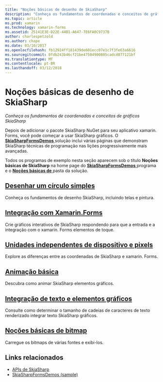 ```yaml
---
title: "Noções básicas de desenho de SkiaSharp"
description: "Conheça os fundamentos de coordenadas e conceitos de gráficos SkiaSharp"
ms.topic: article
ms.prod: xamarin
ms.technology: xamarin-forms
ms.assetid: 25141E3E-D22E-44B1-A647-7E6FA0C9737B
author: charlespetzold
ms.author: chape
ms.date: 03/10/2017
ms.openlocfilehash: fb12924ff181439de601ecc07e1c7f3fe63a6616
ms.sourcegitcommit: 0fdb243b46cf21be47584900805cadcd077121bf
ms.translationtype: MT
ms.contentlocale: pt-BR
ms.lasthandoff: 03/12/2018
---
```

# <a name="skiasharp-drawing-basics"></a>Noções básicas de desenho de SkiaSharp

_Conheça os fundamentos de coordenadas e conceitos de gráficos SkiaSharp_

Depois de adicionar o pacote SkiaSharp NuGet para seu aplicativo xamarin. Forms, você pode começar a usar SkiaSharp gráficos. O [ **SkiaSharpFormsDemos** ](https://developer.xamarin.com/samples/xamarin-forms/SkiaSharpForms/SkiaSharpFormsDemos/) solução inclui várias páginas que demonstram SkiaSharp técnicas de programação nas lições progressivamente mais avançadas.

Todos os programas de exemplo nesta seção aparecem sob o título **Noções básicas de SkiaSharp** na home page do [ **SkiaSharpFormsDemos** ](https://developer.xamarin.com/samples/xamarin-forms/SkiaSharpForms/SkiaSharpFormsDemos/) programa e o [ **Noções básicas de** ](https://github.com/xamarin/xamarin-forms-samples/tree/master/SkiaSharpForms/SkiaSharpFormsDemos/SkiaSharpFormsDemos/SkiaSharpFormsDemos/Basics) pasta da solução.

## <a name="drawing-a-simple-circlecirclemd"></a>[Desenhar um círculo simples](circle.md)

Conheça os fundamentos de desenho SkiaSharp, incluindo telas e pintura.

## <a name="integrating-with-xamarinformsintegrationmd"></a>[Integração com Xamarin.Forms](integration.md)

Crie gráficos interativos de SkiaSharp respondendo para que a entrada e a integração com o xamarin. Forms elementos de toque.

## <a name="pixels-and-device-independent-unitspixelsmd"></a>[Unidades independentes de dispositivo e pixels](pixels.md)

Explore as diferenças entre as coordenadas de SkiaSharp e xamarin. Forms.

## <a name="basic-animationanimationmd"></a>[Animação básica](animation.md)

Descubra como animar SkiaSharp elementos gráficos.

## <a name="integrating-text-and-graphicstextmd"></a>[Integração de texto e elementos gráficos](text.md)

Consulte como determinar o tamanho de cadeias de caracteres de texto renderizado integrar texto SkiaSharp gráficos.

## <a name="bitmap-basicsbitmapsmd"></a>[Noções básicas de bitmap](bitmaps.md)

Carregue os bitmaps de várias fontes e exibi-los.


## <a name="related-links"></a>Links relacionados

- [APIs de SkiaSharp](https://developer.xamarin.com/api/root/SkiaSharp/)
- [SkiaSharpFormsDemos (sample)](https://developer.xamarin.com/samples/xamarin-forms/SkiaSharpForms/SkiaSharpFormsDemos/)
